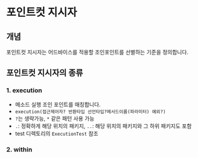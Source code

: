 # 포인트컷 지시자

## 개념

포인트컷 지시자는 어드바이스를 적용할 조인포인트를 선별하는 기준을 정의합니다.

## 포인트컷 지시자의 종류

### 1. execution

- 메소드 실행 조인 포인트를 매칭합니다.
- `execution(접근제어자? 반환타입 선언타입?메서드이름(파라미터) 예외?)`
- `?`는 생략가능, `*` 같은 패턴 사용 가능
- `.`: 정확하게 해당 위치의 패키지, `..`: 해당 위치의 패키지와 그 하위 패키지도 포함
- test 디렉토리의 `ExecutionTest` 참조

### 2. within

